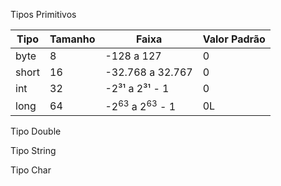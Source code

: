 Tipos Primitivos

| Tipo  | Tamanho | Faixa                                | Valor Padrão |
|-------|---------|--------------------------------------|--------------|
| byte  | 8       | -128 a 127                           | 0            |
| short | 16      | -32.768 a 32.767                     | 0            |
| int   | 32      | -2³¹ a 2³¹ - 1                       | 0            |
| long  | 64      | -2<sup>63</sup> a 2<sup>63</sup> - 1 | 0L           |

Tipo Double

Tipo String

Tipo Char

